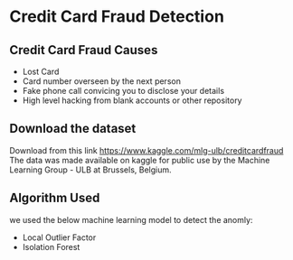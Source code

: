 # Credit Card Fraud Detection

## Credit Card Fraud Causes
* Lost Card
* Card number overseen by the next person
* Fake phone call convicing you to disclose your details
* High level hacking from blank accounts or other repository

## Download the dataset
Download from this link https://www.kaggle.com/mlg-ulb/creditcardfraud
The data was made available on kaggle for public use by the Machine Learning Group - ULB at Brussels, Belgium.

## Algorithm Used
we used the below machine learning model to detect the anomly:
* Local Outlier Factor
* Isolation Forest
